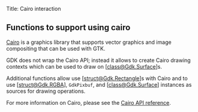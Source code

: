 Title: Cairo interaction

## Functions to support using cairo

[Cairo](http://cairographics.org) is a graphics library that supports vector
graphics and image compositing that can be used with GTK.

GDK does not wrap the Cairo API; instead it allows to create Cairo
drawing contexts which can be used to draw on [class@Gdk.Surface]s.

Additional functions allow use [struct@Gdk.Rectangle]s with Cairo
and to use [struct@Gdk.RGBA], `GdkPixbuf`, and [class@Gdk.Surface]
instances as sources for drawing operations.

For more information on Cairo, please see the
[Cairo API reference](https://www.cairographics.org/manual/).
